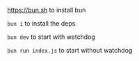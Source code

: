 https://bun.sh to install bun

`bun i` to install the deps

`bun dev` to start with watchdog

`bun run index.js` to start without watchdog
